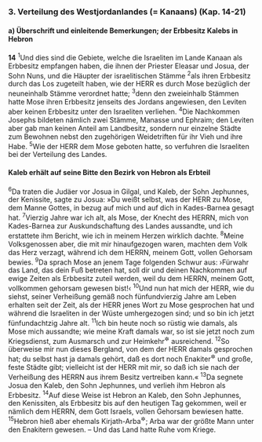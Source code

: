 ### 3. Verteilung des Westjordanlandes (= Kanaans) (Kap. 14-21)

#### a) Überschrift und einleitende Bemerkungen; der Erbbesitz Kalebs in Hebron

__14__
<sup>1</sup>Und dies sind die Gebiete, welche die Israeliten im Lande Kanaan als Erbbesitz empfangen haben, die ihnen der Priester Eleasar und Josua, der Sohn Nuns, und die Häupter der israelitischen Stämme
<sup>2</sup>als ihren Erbbesitz durch das Los zugeteilt haben, wie der HERR es durch Mose bezüglich der neuneinhalb Stämme verordnet hatte;
<sup>3</sup>denn den zweieinhalb Stämmen hatte Mose ihren Erbbesitz jenseits des Jordans angewiesen, den Leviten aber keinen Erbbesitz unter den Israeliten verliehen.
<sup>4</sup>Die Nachkommen Josephs bildeten nämlich zwei Stämme, Manasse und Ephraim; den Leviten aber gab man keinen Anteil am Landbesitz, sondern nur einzelne Städte zum Bewohnen nebst den zugehörigen Weidetriften für ihr Vieh und ihre Habe.
<sup>5</sup>Wie der HERR dem Mose geboten hatte, so verfuhren die Israeliten bei der Verteilung des Landes.

#### Kaleb erhält auf seine Bitte den Bezirk von Hebron als Erbteil

<sup>6</sup>Da traten die Judäer vor Josua in Gilgal, und Kaleb, der Sohn Jephunnes, der Kenissite, sagte zu Josua: »Du weißt selbst, was der HERR zu Mose, dem Manne Gottes, in bezug auf mich und auf dich in Kades-Barnea gesagt hat.
<sup>7</sup>Vierzig Jahre war ich alt, als Mose, der Knecht des HERRN, mich von Kades-Barnea zur Auskundschaftung des Landes aussandte, und ich erstattete ihm Bericht, wie ich in meinem Herzen wirklich dachte.
<sup>8</sup>Meine Volksgenossen aber, die mit mir hinaufgezogen waren, machten dem Volk das Herz verzagt, während ich dem HERRN, meinem Gott, vollen Gehorsam bewies.
<sup>9</sup>Da sprach Mose an jenem Tage folgenden Schwur aus: ›Fürwahr das Land, das dein Fuß betreten hat, soll dir und deinen Nachkommen auf ewige Zeiten als Erbbesitz zuteil werden, weil du dem HERRN, meinem Gott, vollkommen gehorsam gewesen bist!‹
<sup>10</sup>Und nun hat mich der HERR, wie du siehst, seiner Verheißung gemäß noch fünfundvierzig Jahre am Leben erhalten seit der Zeit, als der HERR jenes Wort zu Mose gesprochen hat und während die Israeliten in der Wüste umhergezogen sind; und so bin ich jetzt fünfundachtzig Jahre alt.
<sup>11</sup>Ich bin heute noch so rüstig wie damals, als Mose mich aussandte; wie meine Kraft damals war, so ist sie jetzt noch zum Kriegsdienst, zum Ausmarsch und zur Heimkehr<sup title="oder: zu jeder Arbeit und Leistung">&#x2732;</sup> ausreichend.
<sup>12</sup>So überweise mir nun dieses Bergland, von dem der HERR damals gesprochen hat; du selbst hast ja damals gehört, daß es dort noch Enakiter<sup title="11,21">&#x2732;</sup> und große, feste Städte gibt; vielleicht ist der HERR mit mir, so daß ich sie nach der Verheißung des HERRN aus ihrem Besitz vertreiben kann.«
<sup>13</sup>Da segnete Josua den Kaleb, den Sohn Jephunnes, und verlieh ihm Hebron als Erbbesitz.
<sup>14</sup>Auf diese Weise ist Hebron an Kaleb, den Sohn Jephunnes, den Kenissiten, als Erbbesitz bis auf den heutigen Tag gekommen, weil er nämlich dem HERRN, dem Gott Israels, vollen Gehorsam bewiesen hatte.
<sup>15</sup>Hebron hieß aber ehemals Kirjath-Arba<sup title="d.h. die Stadt Arbas">&#x2732;</sup>; Arba war der größte Mann unter den Enakitern gewesen. – Und das Land hatte Ruhe vom Kriege.